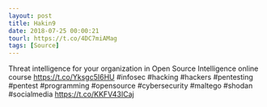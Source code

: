 ```yaml
---
layout: post
title: Hakin9
date: 2018-07-25 00:00:21
tourl: https://t.co/4DC7miAMag
tags: [Source]
---
```

Threat intelligence for your organization in Open Source Intelligence online course https://t.co/Yksgc5I6HU #infosec #hacking #hackers #pentesting #pentest #programming #opensource #cybersecurity #maltego #shodan #socialmedia https://t.co/KKFV43ICaj